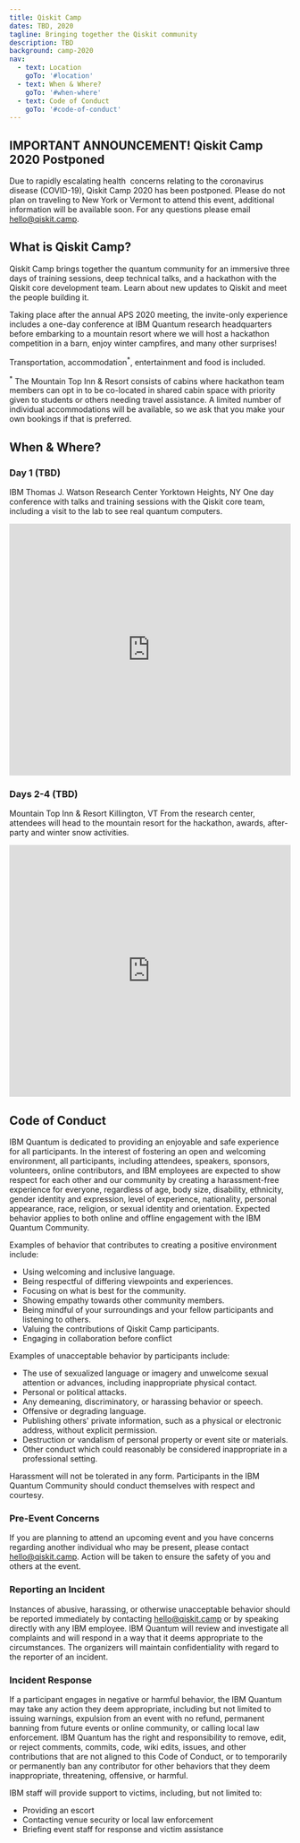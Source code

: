```yaml
---
title: Qiskit Camp
dates: TBD, 2020
tagline: Bringing together the Qiskit community
description: TBD
background: camp-2020
nav:
  - text: Location
    goTo: '#location'
  - text: When & Where?
    goTo: '#when-where'
  - text: Code of Conduct
    goTo: '#code-of-conduct'
---
```

## IMPORTANT ANNOUNCEMENT! Qiskit Camp 2020 Postponed 

Due to rapidly escalating health  concerns relating to the coronavirus disease (COVID-19), Qiskit Camp 2020 has been postponed. Please do not plan on traveling to New York or Vermont to attend this event, additional information will be available soon. For any questions please email hello@qiskit.camp.

## What is Qiskit Camp?

Qiskit Camp brings together the quantum community for an immersive three days of training sessions, deep technical talks, and a hackathon with the Qiskit core development team. Learn about new updates to Qiskit and meet the people building it.

Taking place after the annual APS 2020 meeting, the invite-only experience includes a one-day conference at IBM Quantum research headquarters before embarking to a mountain resort where we will host a hackathon competition in a barn, enjoy winter campfires, and many other surprises!

Transportation, accommodation<sup>*</sup>, entertainment and food is included.

<sup>*</sup> The Mountain Top Inn & Resort consists of cabins where hackathon team members can opt in to be co-located in shared cabin space with priority given to students or others needing travel assistance. A limited number of individual accommodations will be available, so we ask that you make your own bookings if that is preferred.

## When & Where?

### Day 1 (TBD)
IBM Thomas J. Watson Research Center
Yorktown Heights, NY
One day conference with talks and training sessions with the Qiskit core team, including a visit to the lab to see real quantum computers.

<iframe title="Thomas J. Watson Research Center location in Google Maps" src="https://www.google.com/maps/embed?pb=!1m18!1m12!1m3!1d8307.831526242144!2d-73.80752018446626!3d41.20913802994033!2m3!1f0!2f0!3f0!3m2!1i1024!2i768!4f13.1!3m3!1m2!1s0x89c2b84f4fe21b2f%3A0x457b245b452ccf23!2sIBM+Thomas+J.+Watson+Research+Center!5e0!3m2!1sen!2ses!4v1544474795702" style="border:0" allowfullscreen="" width="100%" height="450" frameborder="0"></iframe>

### Days 2-4 (TBD)
Mountain Top Inn & Resort
Killington, VT
From the research center, attendees will head to the mountain resort for the hackathon, awards, after-party and winter snow activities.

<iframe title="Mountain Top Inn &amp; Resort location in Google Maps" src="https://www.google.com/maps/embed?pb=!1m18!1m12!1m3!1d2883.0707649708597!2d-72.93972464838822!3d43.72985677901623!2m3!1f0!2f0!3f0!3m2!1i1024!2i768!4f13.1!3m3!1m2!1s0x4cb5331f8662a3df%3A0xe48887aa52db9b91!2sMountain+Top+Inn+%26+Resort!5e0!3m2!1sen!2ses!4v1544474924002" style="border:0" allowfullscreen="" width="100%" height="450" frameborder="0"></iframe>

## Code of Conduct

IBM Quantum is dedicated to providing an enjoyable and safe experience for all participants. In the interest of fostering an open and welcoming environment, all participants, including attendees, speakers, sponsors, volunteers, online contributors, and IBM employees are expected to show respect for each other and our community by creating a harassment-free experience for everyone, regardless of age, body size, disability, ethnicity, gender identity and expression, level of experience, nationality, personal appearance, race, religion, or sexual identity and orientation. Expected behavior applies to both online and offline engagement with the IBM Quantum Community.

Examples of behavior that contributes to creating a positive environment include:

- Using welcoming and inclusive language.
- Being respectful of differing viewpoints and experiences.
- Focusing on what is best for the community.
- Showing empathy towards other community members.
- Being mindful of your surroundings and your fellow participants and listening to others.
- Valuing the contributions of Qiskit Camp participants.
- Engaging in collaboration before conflict

Examples of unacceptable behavior by participants include:

- The use of sexualized language or imagery and unwelcome sexual attention or advances, including inappropriate physical contact.
- Personal or political attacks.
- Any demeaning, discriminatory, or harassing behavior or speech.
- Offensive or degrading language.
- Publishing others' private information, such as a physical or electronic address, without explicit permission.
- Destruction or vandalism of personal property or event site or materials.
- Other conduct which could reasonably be considered inappropriate in a professional setting.

Harassment will not be tolerated in any form. Participants in the IBM Quantum Community should conduct themselves with respect and courtesy.

### Pre-Event Concerns

If you are planning to attend an upcoming event and you have concerns regarding another individual who may be present, please contact [hello@qiskit.camp](mailto:hello@qiskit.camp). Action will be taken to ensure the safety of you and others at the event.

### Reporting an Incident

Instances of abusive, harassing, or otherwise unacceptable behavior should be reported immediately by contacting [hello@qiskit.camp](mailto:hello@qiskit.camp) or by speaking directly with any IBM employee. IBM Quantum will review and investigate all complaints and will respond in a way that it deems appropriate to the circumstances. The organizers will maintain confidentiality with regard to the reporter of an incident.

### Incident Response

If a participant engages in negative or harmful behavior, the IBM Quantum may take any action they deem appropriate, including but not limited to issuing warnings, expulsion from an event with no refund, permanent banning from future events or online community, or calling local law enforcement. IBM Quantum has the right and responsibility to remove, edit, or reject comments, commits, code, wiki edits, issues, and other contributions that are not aligned to this Code of Conduct, or to temporarily or permanently ban any contributor for other behaviors that they deem inappropriate, threatening, offensive, or harmful.

IBM staff will provide support to victims, including, but not limited to:

- Providing an escort
- Contacting venue security or local law enforcement
- Briefing event staff for response and victim assistance
